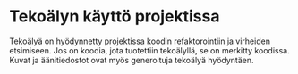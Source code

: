 # Tekoälyn käyttö projektissa

Tekoälyä on hyödynnetty projektissa koodin refaktorointiin ja virheiden etsimiseen. Jos on koodia, jota tuotettiin tekoälyllä, se on merkitty koodissa. Kuvat ja äänitiedostot ovat myös generoituja tekoälyä hyödyntäen.
